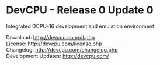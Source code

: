DevCPU - Release 0 Update 0
======

Integrated DCPU-16 development and emulation environment

Download: http://devcpu.com/dl.php<br>
License: http://devcpu.com/license.php<br>
Changelog: http://devcpu.com/changelog.php<br>
Development Updates: http://devcpu.com/
